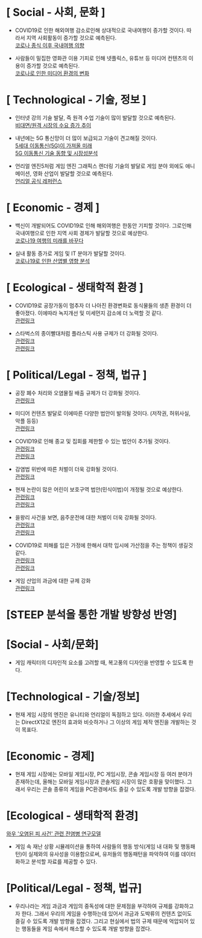 [ Social - 사회, 문화 ]
=============================
- COVID19로 인한 해외여행 감소로인해 상대적으로 국내여행이 증가할 것이다.
따라서 지역 사회활동이 증가할 것으로 예측된다.  
[코로나 종식 이후 국내여행 의향](https://know.tour.go.kr/ptourknow/knowplus/kChannel/kChannelPeriod/kChannelPeriodDetail19Re.do?seq=102931)

- 사람들이 밀집한 영화관 이용 기피로 인해 넷플릭스, 유튜브 등 미디어 컨텐츠의 이용이 증가할 것으로 예측된다.  
[코로나로 인한 미디어 환경의 변화](http://www.kocca.kr/trend/vol22/sub/s11.html)


[ Technological - 기술, 정보 ]
=============================
- 인터넷 강의 기술 발달, 즉 원격 수업 기술이 많이 발달할 것으로 예측된다.  
[비대면/원격 시장의 수요 증가 추이](http://library.gri.re.kr/search/catalog/view.do?bibctrlno=97548&se=r0&ty=B&_csrf=5870111e-a822-4918-8249-729d63f93385)  

- 내년에는 5G 통신망이 더 많이 보급되고 기술이 견고해질 것이다.   
[5세대 이동통신(5G)이 가져올 미래](http://research.ibk.co.kr/research/board/industry/details/251226)  
[5G 이동통신 기술 동향 및 시장성분석](https://scienceon.kisti.re.kr/srch/selectPORSrchReport.do?cn=KOSEN000000000001004)

- 언리얼 엔진5처럼 게임 엔진 그래픽스 렌더링 기술의 발달로 게임 분야 외에도
애니메이션, 영화 산업이 발달할 것으로 예측된다.   
[언리얼 공식 레퍼런스](https://www.unrealengine.com/ko/blog/unreal-engine-wins-technical-and-engineering-emmy-for-animation-production)  


[ Economic - 경제 ]
=============================
- 백신이 개발되어도 COVID19로 인해 해외여행은 한동안 기피할 것이다.
그로인해 국내여행으로 인한 지역 사회 경제가 발달할 것으로 예상한다.  
[코로나19 여행의 미래를 바꾸다](http://library.gri.re.kr/search/catalog/view.do?bibctrlno=97464&se=r0&ty=B&_csrf=5870111e-a822-4918-8249-729d63f93385)

- 실내 활동 증가로 게임 및 IT 분야가 발달할 것이다.  
[코로나19로 인한 산엽별 영향 분석](https://assets.kpmg/content/dam/kpmg/kr/pdf/2020/kr-covid-19-industries-impact-20200327-.pdf)  


[ Ecological - 생태학적 환경 ]
=============================
- COVID19로 공장가동이 멈추자 더 나아진 환경변화로 동식물들의 생존 환경이 더 좋아졌다.
이에따라 녹지개선 및 미세먼지 감소에 더 노력할 것 같다.  
[관련링크](https://www.ytn.co.kr/_ln/0104_202004262226395489)

- 스타벅스의 종이빨대처럼 플라스틱 사용 규제가 더 강화될 것이다.  
[관련링크](https://www.mk.co.kr/news/business/view/2018/09/609261/)  
[관련링크](http://biz.newdaily.co.kr/site/data/html/2019/11/25/2019112500078.html)

[ Political/Legal - 정책, 법규 ]
=============================
- 공장 폐수 처리와 오염물질 배출 규제가 더 강화될 것이다.  
[관련링크](https://www.newspim.com/news/view/20200505000105)

- 미디어 컨텐츠 발달로 이에따른 다양한 법안이 발의될 것이다. (저작권, 허위사실, 악플 등등)  
[관련링크](https://www.bbc.com/korean/features-53720146)

- COVID19로 인해 종교 및 집회를 제한할 수 있는 법안이 추가될 것이다.  
[관련링크](https://m.lawtimes.co.kr/Content/Info?serial=160944)  
[관련링크](https://www.asiae.co.kr/article/2020030811572520390)

- 감염법 위반에 따른 처벌이 더욱 강화될 것이다.  
[관련링크](http://www.korea.kr/news/policyNewsView.do?newsId=148869628)

- 현재 논란이 많은 어린이 보호구역 법안(민식이법)이 개정될 것으로 예상한다.  
[관련링크](https://www.asiae.co.kr/article/202005061010090649)  
[관련링크](https://www.sedaily.com/NewsVIew/1Z2TPG1DDM)

- 을왕리 사건을 보면, 음주운전에 대한 처벌이 더욱 강화될 것이다.  
[관련링크](https://www.sedaily.com/NewsVIew/1Z7V5OQPBG)  
[관련링크](https://www.gov.kr/portal/ntnadmNews/1966715)

- COVID19로 피해를 입은 가정에 한해서 대학 입시에 가산점을 주는 정책이 생길것 같다.  
[관련링크](http://www.veritas-a.com/news/articleView.html?idxno=26077)  
[관련링크](https://www.yna.co.kr/view/AKR20140806068251004)

- 게임 산업의 과금에 대한 규제 강화  
[관련링크](http://www.ntoday.co.kr/news/articleView.html?idxno=67620)



[STEEP 분석을 통한 개발 방향성 반영]
=============================
[Social - 사회/문화]
=============================
- 게임 캐릭터의 디자인적 요소를 고려할 때, 복고풍의 디자인을 반영할 수 있도록 한다.

[Technological - 기술/정보]
=============================
- 현재 게임 시장의 엔진은 유니티와 언리얼이 독점하고 있다.
  이러한 추세에서 우리는 DirectX12로 엔진의 효과와 비슷하거나 그 이상의 게임 제작 엔진을 개발하는 것이 목표다.

[Economic - 경제]
=============================
- 현재 게임 시장에는 모바일 게임시장, PC 게임시장, 콘솔 게임시장 등 여러 분야가 존재하는데,
  올해는 모바일 게임시장과 콘솔게임 시장이 많은 호황을 맞이했다. 
  그래서 우리는 콘솔 종류의 게임을 PC환경에서도 즐길 수 있도록 개발 방향을 잡겠다. 

[Ecological - 생태학적 환경]
=============================  
[와우 '오염된 피 사건' 관련 전염병 연구모델](https://journals.lww.com/epidem/Fulltext/2007/03000/Modeling_Infectious_Diseases_Dissemination_Through.15.aspx)

- 게임 속 재난 상황 시뮬레이션을 통하여 사람들의 행동 방식(게임 내 대화 및 행동패턴)이 실제와의 유사성을 이용함으로써,
  유저들의 행동패턴을 파악하여 이를 데이터화하고 분석할 자료를 제공할 수 있다. 


[Political/Legal - 정책, 법규]
=============================
- 우리나라는 게임 과금과 게임의 중독성에 대한 문제점을 부각하여 규제를 강화하고자 한다.
  그래서 우리의 게임을 수행하는데 있어서 과금과 도박류의 컨텐츠 없이도 즐길 수 있도록 개발 방향을 잡겠다.
  그리고 현실에서 법의 규제 때문에 억압되어 있는 행동들을 게임 속에서 해소할 수 있도록 개발 방향을 잡겠다.
  





